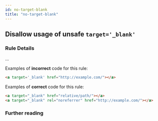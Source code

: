 ```yaml
---
id: no-target-blank
title: "no-target-blank"
---
```


## Disallow usage of unsafe `target='_blank'`

### Rule Details

...

Examples of **incorrect** code for this rule:

```html
<a target='_blank' href="http://example.com/"></a>
```

Examples of **correct** code for this rule:

```html
<a target="_blank" href="relative/path/"></a>
<a target="_blank" rel="noreferrer" href="http://example.com/"></a>
```

### Further reading
